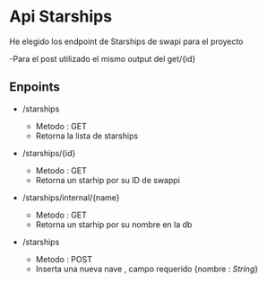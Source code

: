 # Api Starships

He elegido los endpoint de Starships de swapi para el proyecto

-Para el post utilizado el mismo output del get/{id}

## Enpoints

- /starships
    - Metodo : GET
    - Retorna la lista de starships

- /starships/{id}
    - Metodo :  GET
    - Retorna un starhip por su ID de swappi

- /starships/internal/{name}
    - Metodo :  GET
    - Retorna un starhip por su nombre en la db

- /starships
    - Metodo : POST
    - Inserta una nueva nave , campo requerido {nombre : *String*}

